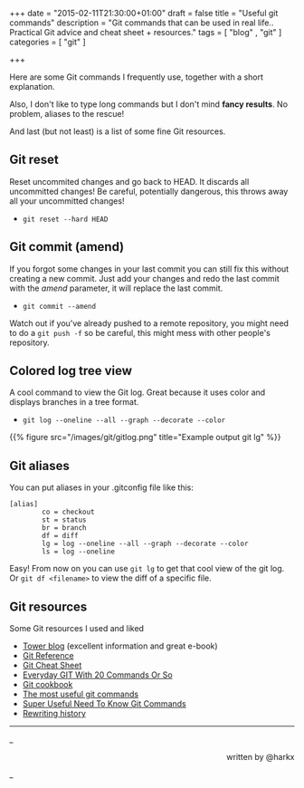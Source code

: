 +++
date = "2015-02-11T21:30:00+01:00"
draft = false
title = "Useful git commands"
description  = "Git commands that can be used in real life.. Practical Git advice and cheat sheet + resources."
tags = [ "blog" , "git" ]
categories = [ "git" ]

+++

Here are some Git commands I frequently use, together with a short explanation.

Also, I don't like to type long commands but I don't mind **fancy results**. No problem, aliases to the rescue!

And last (but not least) is a list of some fine Git resources.

## Git reset

Reset uncommited changes and go back to HEAD. It discards all uncommitted changes! Be careful, potentially dangerous, this throws away all your uncommitted changes!

  * `git reset --hard HEAD`

## Git commit (amend)

If you forgot some changes in your last commit you can still fix this without creating a new commit. Just add your changes and redo the last commit with the _amend_ parameter, it will replace the last commit.

  * `git commit --amend`

Watch out if you've already pushed to a remote repository, you might need to do a `git push -f` so be careful, this might mess with other people's repository.

## Colored log tree view

A cool command to view the Git log. Great because it uses color and displays branches in a tree format.

  * `git log --oneline --all --graph --decorate --color`

{{% figure src="/images/git/gitlog.png" title="Example output git lg" %}}

## Git aliases

  You can put aliases in your .gitconfig file like this:
  ```
  [alias]
          co = checkout
          st = status
          br = branch
          df = diff
          lg = log --oneline --all --graph --decorate --color
          ls = log --oneline
  ```

  Easy! From now on you can use `git lg` to get that cool view of the git log.
  <br>Or `git df <filename>` to view the diff of a specific file.

## Git resources

Some Git resources I used and liked

  * <a href="http://www.git-tower.com/blog/" target="_blank">Tower blog</a> (excellent information and great e-book)
  * <a href="http://gitref.org/" target="_blank">Git Reference</a>
  * <a href="http://www.git-tower.com/blog/git-cheat-sheet/" target="_blank">Git Cheat Sheet</a>
  * <a href="https://www.kernel.org/pub/software/scm/git/docs/everyday.html" target="_blank">Everyday GIT With 20 Commands Or So</a>
  * <a href="http://isis.apache.org/contributors/git-cookbook.html" target="_blank">Git cookbook</a>
  * <a href="http://orga.cat/posts/most-useful-git-commands" target="_blank">The most useful git commands</a>
  * <a href="http://zackperdue.com/tutorials/super-useful-need-to-know-git-commands" target="_blank">Super Useful Need To Know Git Commands</a>
  * <a href="https://www.atlassian.com/git/tutorials/rewriting-history" target="_blank">Rewriting history</a>

<hr>
_<p align=right>written by @harkx</p>_
